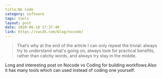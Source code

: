 ```yaml
---
title:No Code
category: software
tags: tools
layout: post
date: 2020-06-18 17:37:40
link: https://vas3k.com/blog/nocode/
---
```

>That’s why at the end of the article I can only repeat the trivial: always try to understand what's going on, always look for practical benefits, rather than catchy words, and always try stay in the middle.

Long and interesting post on Nocode vs Coding for building workflows.Also it has many tools which can used instead of coding one yourself.